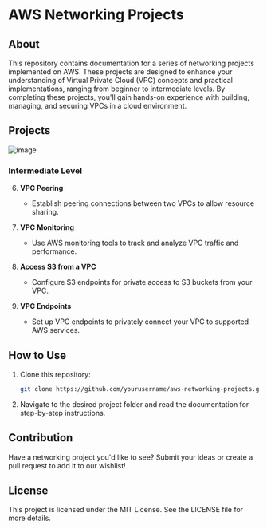 # AWS Networking Projects

## About
This repository contains documentation for a series of networking projects implemented on AWS. These projects are designed to enhance your understanding of Virtual Private Cloud (VPC) concepts and practical implementations, ranging from beginner to intermediate levels. By completing these projects, you'll gain hands-on experience with building, managing, and securing VPCs in a cloud environment.

## Projects
![image](https://github.com/user-attachments/assets/61280fb0-b11d-4f4e-a36c-0476835c39f9)

### Intermediate Level
6. **VPC Peering**
   - Establish peering connections between two VPCs to allow resource sharing.

7. **VPC Monitoring**
   - Use AWS monitoring tools to track and analyze VPC traffic and performance.

8. **Access S3 from a VPC**
   - Configure S3 endpoints for private access to S3 buckets from your VPC.

9. **VPC Endpoints**
   - Set up VPC endpoints to privately connect your VPC to supported AWS services.

## How to Use
1. Clone this repository:
   ```bash
   git clone https://github.com/yourusername/aws-networking-projects.git
   ```
2. Navigate to the desired project folder and read the documentation for step-by-step instructions.

## Contribution
Have a networking project you'd like to see? Submit your ideas or create a pull request to add it to our wishlist!

## License
This project is licensed under the MIT License. See the LICENSE file for more details.
